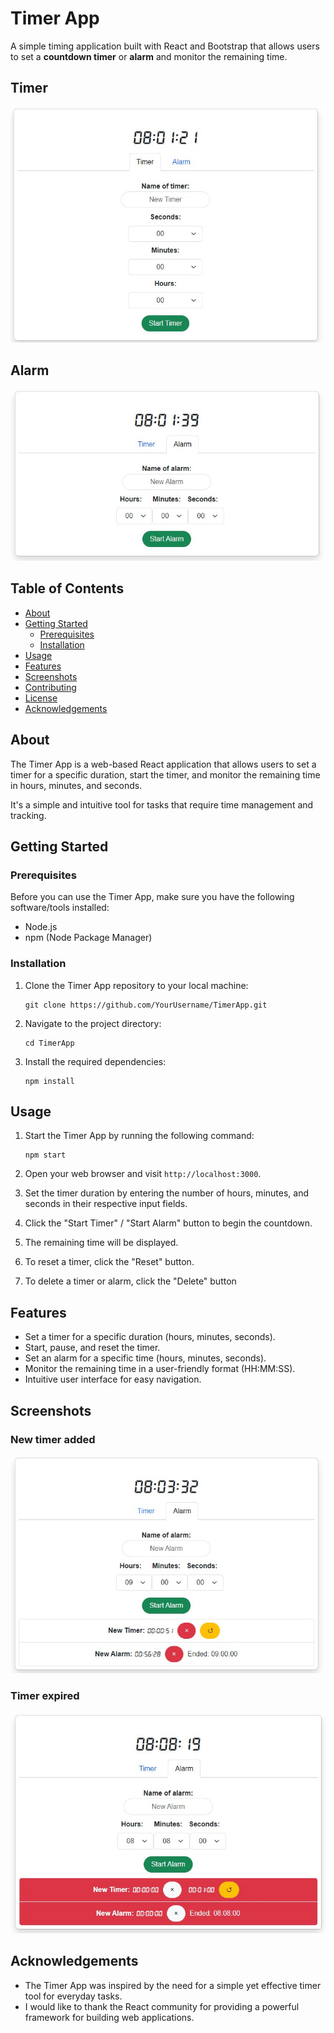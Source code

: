 # Timer App

A simple timing application built with React and Bootstrap that allows users to set a **countdown timer** or **alarm** and monitor the remaining time.

## Timer
![Timer Basic Timer](timer-basic-timer.jpg)

## Alarm
![Timer Basic Alarm](timer-basic-alarm.jpg)



## Table of Contents

- [About](#about)
- [Getting Started](#getting-started)
  - [Prerequisites](#prerequisites)
  - [Installation](#installation)
- [Usage](#usage)
- [Features](#features)
- [Screenshots](#screenshots)
- [Contributing](#contributing)
- [License](#license)
- [Acknowledgements](#acknowledgements)

## About

The Timer App is a web-based React application that allows users to set a timer for a specific duration, start the timer, and monitor the remaining time in hours, minutes, and seconds. 

It's a simple and intuitive tool for tasks that require time management and tracking.

## Getting Started

### Prerequisites

Before you can use the Timer App, make sure you have the following software/tools installed:

- Node.js 
- npm (Node Package Manager)

### Installation

1. Clone the Timer App repository to your local machine:

   ```shell
   git clone https://github.com/YourUsername/TimerApp.git
   ```

2. Navigate to the project directory:

   ```shell
   cd TimerApp
   ```

3. Install the required dependencies:

   ```shell
   npm install
   ```

## Usage

1. Start the Timer App by running the following command:

   ```shell
   npm start
   ```

2. Open your web browser and visit `http://localhost:3000`.

3. Set the timer duration by entering the number of hours, minutes, and seconds in their respective input fields.

4. Click the "Start Timer" / "Start Alarm" button to begin the countdown.

5. The remaining time will be displayed.

6. To reset a timer, click the "Reset" button.

7. To delete a timer or alarm, click the "Delete" button

## Features

- Set a timer for a specific duration (hours, minutes, seconds).
- Start, pause, and reset the timer.
- Set an alarm for a specific time (hours, minutes, seconds).
- Monitor the remaining time in a user-friendly format (HH:MM:SS).
- Intuitive user interface for easy navigation.

## Screenshots

### New timer added
![Timer New](timer-new.jpg)

### Timer expired
![Timer Expired](timer-expired.jpg)

## Acknowledgements

- The Timer App was inspired by the need for a simple yet effective timer tool for everyday tasks.
- I would like to thank the React community for providing a powerful framework for building web applications.

